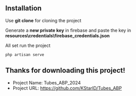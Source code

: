 
<!-- [![Github All Releases](https://img.shields.io/github/downloads/suhasrkms/lara-fire/total.svg)]() -->

## Installation

Use **git clone** for cloning the project

Generate a **new private key** in firebase and paste the key in **resources\credentials\firebase_credentials.json**

All set run the project

```bash
php artisan serve
```

## Thanks for downloading this project!

-   Project Name: Tubes_ABP_2024
-   Project URL: https://github.com/KStarID/Tubes_ABP
